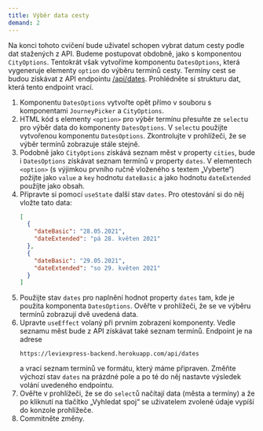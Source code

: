 ```yaml
---
title: Výběr data cesty
demand: 2
---
```


Na konci tohoto cvičení bude uživatel schopen vybrat datum cesty podle dat stažených z API. Budeme postupovat obdobně, jako s komponentou `CityOptions`. Tentokrát však vytvoříme komponentu `DatesOptions`, která vygeneruje elementy `option` do výběru termínů cesty. Termíny cest se budou získávat z API endpointu [/api/dates](https://leviexpress-backend.herokuapp.com/api/dates). Prohlédněte si strukturu dat, která tento endpoint vrací.

1. Komponentu `DatesOptions` vytvořte opět přímo v souboru s komponentami `JourneyPicker` a `CityOptions`.
1. HTML kód s elementy `<option>` pro výběr termínu přesuňte ze `select`u pro výběr data do komponenty `DatesOptions`. V `select`u použijte vytvořenou komponentu `DatesOptions`. Zkontrolujte v prohlížeči, že se výběr termínů zobrazuje stále stejně.
1. Podobně jako `CityOptions` získává seznam měst v property `cities`, bude i `DatesOptions` získávat seznam termínů v property `dates`. V elementech `<option>` (s výjimkou prvního ručně vloženého s textem „Vyberte“) požijte jako `value` a `key` hodnotu `dateBasic` a jako hodnotu `dateExtended` použíjte jako obsah.
1. Připravte si pomocí `useState` další stav `dates`. Pro otestování si do něj vložte tato data:
   ```json
   [
     {
       "dateBasic": "28.05.2021",
       "dateExtended": "pá 28. květen 2021"
     },
     {
       "dateBasic": "29.05.2021",
       "dateExtended": "so 29. květen 2021"
     }
   ]
   ```
1. Použijte stav `dates` pro naplnění hodnot property `dates` tam, kde je použita komponenta `DatesOptions`. Ověřte v prohlížeči, že se ve výběru termínů zobrazují dvě uvedená data.
1. Upravte `useEffect` volaný při prvním zobrazení komponenty. Vedle seznamu měst bude z API získávat také seznam termínů. Endpoint je na adrese
   ```
   https://leviexpress-backend.herokuapp.com/api/dates
   ```
   a vrací seznam termínů ve formátu, který máme připraven. Změňte výchozí stav `dates` na prázdné pole a po té do něj nastavte výsledek volání uvedeného endpointu.
1. Ověřte v prohlížeči, že se do `select`ů načítají data (města a termíny) a že po kliknutí na tlačítko „Vyhledat spoj“ se uživatelem zvolené údaje vypíší do konzole prohlížeče.
1. Commitněte změny.
